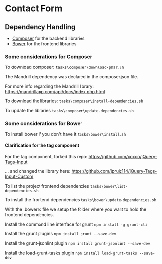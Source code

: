 # Contact Form #

## Dependency Handling ##

* [Composer](https://getcomposer.org/) for the backend libraries
* [Bower](http://bower.io/) for the frontend libraries

### Some considerations for Composer ###

To download composer:
`tasks\composer\download-phar.sh`

The Mandrill dependency was declared in the composer.json file.

For more info regarding the Mandrill library:
https://mandrillapp.com/api/docs/index.php.html

To download the libraries:
`tasks\composer\install-dependencies.sh`

To update the libraries
`tasks\composer\update-dependencies.sh`

### Some considerations for Bower ###

To install bower if you don't have it
`tasks\bower\install.sh`

#### Clarification for the tag component #### 

For the tag component, forked this repo:
https://github.com/xoxco/jQuery-Tags-Input

... and changed the library here:
https://github.com/jpruiz114/jQuery-Tags-Input-Custom

To list the project frontend dependencies
`tasks\bower\list-dependencies.sh`

To install the frontend dependencies
`tasks\bower\update-dependencies.sh`

With the .bowerrc file we setup the folder where you want to hold the frontend dependencies.

Install the command line interface for grunt
`npm install -g grunt-cli`

Install the grunt plugins
`npm install grunt --save-dev`

Install the grunt-jsonlint plugin
`npm install grunt-jsonlint --save-dev`

Install the load-grunt-tasks plugin
`npm install load-grunt-tasks --save-dev`

